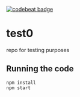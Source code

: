 [![codebeat badge](https://codebeat.co/badges/5f08f7b7-7a56-455f-a9c7-42d0c6a81c5c)](https://codebeat.co/projects/github-com-kartikey-kumar1-by-test0-master)

# test0
repo for testing purposes

## Running the code
```
npm install
npm start
```